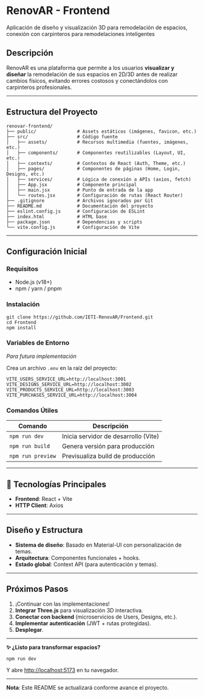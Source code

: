# RenovAR - Frontend
Aplicación de diseño y visualización 3D para remodelación de espacios, conexión con carpinteros para remodelaciones inteligentes

## **Descripción**

RenovAR es una plataforma que permite a los usuarios **visualizar y diseñar** la remodelación de sus espacios en 2D/3D antes de realizar cambios físicos, evitando errores costosos y conectándolos con carpinteros profesionales.

---

## **Estructura del Proyecto**

```
renovar-frontend/
├── public/               # Assets estáticos (imágenes, favicon, etc.)
├── src/                  # Código fuente
│   ├── assets/           # Recursos multimedia (fuentes, imágenes, etc.)
│   ├── components/       # Componentes reutilizables (Layout, UI, etc.)
│   ├── contexts/         # Contextos de React (Auth, Theme, etc.)
│   ├── pages/            # Componentes de páginas (Home, Login, Designs, etc.)
│   ├── services/         # Lógica de conexión a APIs (axios, fetch)
│   ├── App.jsx           # Componente principal
│   ├── main.jsx          # Punto de entrada de la app
│   └── routes.jsx        # Configuración de rutas (React Router)
├── .gitignore            # Archivos ignorados por Git
├── README.md             # Documentación del proyecto
├── eslint.config.js      # Configuración de ESLint
├── index.html            # HTML base
├── package.json          # Dependencias y scripts
└── vite.config.js        # Configuración de Vite
```

---

## **Configuración Inicial**

### **Requisitos**

- Node.js (v18+)
- npm / yarn / pnpm

### **Instalación**

```
git clone https://github.com/IETI-RenovAR/Frontend.git
cd Frontend
npm install
```

### **Variables de Entorno**

*Para futura implementación*


Crea un archivo `.env` en la raíz del proyecto:


```
VITE_USERS_SERVICE_URL=http://localhost:3001
VITE_DESIGNS_SERVICE_URL=http://localhost:3002
VITE_PRODUCTS_SERVICE_URL=http://localhost:3003
VITE_PURCHASES_SERVICE_URL=http://localhost:3004
```

### **Comandos Útiles**

| **Comando** | **Descripción** |
| --- | --- |
| `npm run dev` | Inicia servidor de desarrollo (Vite) |
| `npm run build` | Genera versión para producción |
| `npm run preview` | Previsualiza build de producción |

---

## **🔧 Tecnologías Principales**

- **Frontend**: React + Vite
- **HTTP Client**: Axios

---

## **Diseño y Estructura**

- **Sistema de diseño**: Basado en Material-UI con personalización de temas.
- **Arquitectura**: Componentes funcionales + hooks.
- **Estado global**: Context API (para autenticación y temas).

---

## **Próximos Pasos**

1. ¡Continuar con las implementaciones!
2. **Integrar Three.js** para visualización 3D interactiva.
3. **Conectar con backend** (microservicios de Users, Designs, etc.).
4. **Implementar autenticación** (JWT + rutas protegidas).
5. **Desplegar**.

---

**✨ ¿Listo para transformar espacios?**

```
npm run dev
```

Y abre [http://localhost:5173](http://localhost:5173/) en tu navegador.

---

**Nota**: Este README se actualizará conforme avance el proyecto.
